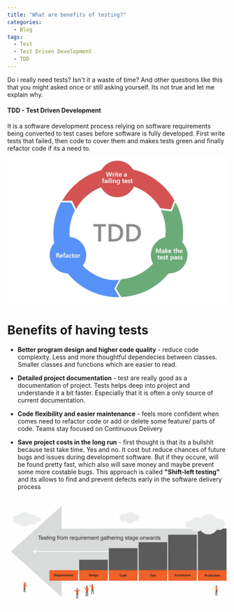 ```yaml
---
title: "What are benefits of testing?"
categories:
  - Blog
tags:
  - Test
  - Test Driven Development
  - TDD
---
```


Do i really need tests? Isn't it a waste of time? And other questions like this that you might asked once or still asking yourself. Its not true and let me explain why.

#### **TDD - Test Driven Development**

It is a software development process relying on software requirements being converted to test cases before software is fully developed. First write tests that failed, then code to cover them and makes tests green and finally refactor code if its a need to.

![My helpful screenshot](../assets/blog_images/2021-09-09-is-it-worth-to-writh-tests/test-driven-development-TDD.png)


# Benefits of having tests

* **Better program design and higher code quality** - reduce code complexity. Less and more thoughtful dependecies between classes. Smaller classes and functions which are easier to read.


* **Detailed project documentation** - test are really good as a documentation of project. Tests helps deep into project and understande it a bit faster. Especially that it is often a only source of current documentation.


* **Code flexibility and easier maintenance** - feels more confident when comes need to refactor code or add or delete some feature/ parts of code. Teams stay focused on Continuous Delivery


* **Save project costs in the long run** - first thought is that its a bullshit because test take time. Yes and no. It cost but reduce chances of future bugs and issues during development software.
  But if they occure, will be found pretty fast, which also will save money and maybe prevent some
  more costable bugs.
  This approach is called **"Shift-left testing"** and its allows to find and prevent defects early in the software delivery process

![My helpful screenshot](../assets/blog_images/2021-09-09-is-it-worth-to-writh-tests/shif-left-testing.png)





